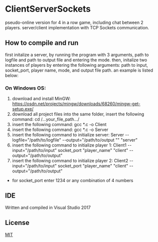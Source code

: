 # ClientServerSockets
pseudo-online version for 4 in a row game, including chat between 2 players. server/client implementation with TCP Sockets communication.

## How to compile and run
first initalize a server, by running the program with 3 arguments, path to logfile and path to output file and entering the mode.
then, initalize two instances of players by entering the following arguments: path to input, socket_port, player name, mode, and output file path.
an example is listed below:

### On Windows OS: 
1. download and install MinGW: https://osdn.net/projects/mingw/downloads/68260/mingw-get-setup.exe/
2. download all project files into the same folder, insert the following command: cd /...your_file_path.../
3. insert the following command: gcc *.c -o Client
4. insert the following command: gcc *.c -o Server
5. insert the following command to initialize server: Server --logfile="/path/to/logfile" --output="/path/to/output "" "server"
6. insert the following command to initialize player 1: Client1 --input="/path/to/input" socket_port "player_name" "client" --output="/path/to/output"
7. insert the following command to initialize player 2: Client2 --input="/path/to/input" socket_port "player_name" "client" --output="/path/to/output"



 * for socket_port enter 1234 or any combination of 4 numbers


## IDE
Written and compiled in Visual Studio 2017

## License
[MIT](https://choosealicense.com/licenses/mit/)
